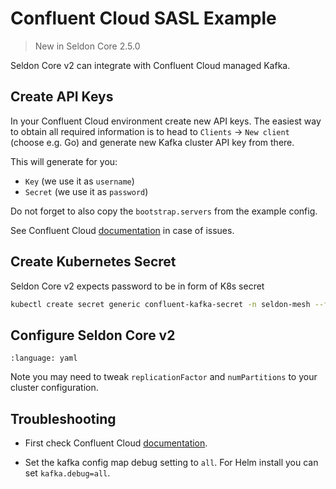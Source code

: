 # Confluent Cloud SASL Example

> New in Seldon Core 2.5.0

Seldon Core v2 can integrate with Confluent Cloud managed Kafka.


## Create API Keys

In your Confluent Cloud environment create new API keys.
The easiest way to obtain all required information is to head to `Clients` -> `New client` (choose e.g. Go) and generate new Kafka cluster API key from there.

This will generate for you:
- `Key` (we use it as `username`)
- `Secret` (we use it as `password`)

Do not forget to also copy the `bootstrap.servers` from the example config.

See Confluent Cloud [documentation](https://docs.confluent.io/cloud/current/client-apps/config-client.html) in case of issues.

## Create Kubernetes Secret

Seldon Core v2 expects password to be in form of K8s secret
```bash
kubectl create secret generic confluent-kafka-secret -n seldon-mesh --from-literal password="<Confluent Cloud API Secret>"
```

## Configure Seldon Core v2

```{literalinclude} ../../../../../../k8s/samples/values-confluent-kafka-sasl.yaml.tmpl
:language: yaml
```

Note you may need to tweak `replicationFactor` and `numPartitions` to your cluster configuration.


## Troubleshooting

- First check Confluent Cloud [documentation](https://docs.confluent.io/cloud/current/overview.html).

- Set the kafka config map debug setting to `all`. For Helm install you can set `kafka.debug=all`.
